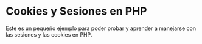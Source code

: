 # Cookies y Sesiones en PHP

Este es un pequeño ejemplo para poder probar y aprender a manejarse con las sesiones y las cookies en PHP.

